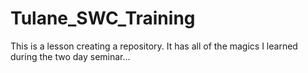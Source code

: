 # Tulane_SWC_Training
This is a lesson creating a repository.
It has all of the magics I learned during the two day seminar...
